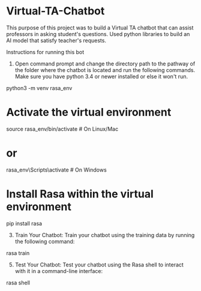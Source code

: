 # Virtual-TA-Chatbot
This purpose of this project was to build a Virtual TA chatbot that can assist professors in asking student's questions. Used python libraries to build an AI model that satisfy teacher's requests.



Instructions for running this bot
1. Open command prompt and change the directory path to the pathway of the folder where the chatbot is located and run the following commands. Make sure you have python 3.4 or newer installed or else it won't run.

python3 -m venv rasa_env

# Activate the virtual environment
source rasa_env/bin/activate  # On Linux/Mac
# or
rasa_env\Scripts\activate      # On Windows

# Install Rasa within the virtual environment
pip install rasa


3. Train Your Chatbot:
Train your chatbot using the training data by running the following command:

rasa train

5. Test Your Chatbot:
Test your chatbot using the Rasa shell to interact with it in a command-line interface:

rasa shell

